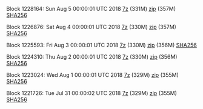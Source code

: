 Block 1228164: Sun Aug  5 00:00:01 UTC 2018 [7z](https://transfer.sh/msdmz/bootstrap.dat.20180805.7z) (331M) [zip](https://transfer.sh/Hlmny/bootstrap.dat.20180805.zip) (357M) [SHA256](https://transfer.sh/yx4ob/sha256.txt)

Block 1226876: Sat Aug  4 00:00:01 UTC 2018 [7z](https://transfer.sh/Mi7kc/bootstrap.dat.20180804.7z) (330M) [zip](https://transfer.sh/RQrFx/bootstrap.dat.20180804.zip) (357M) [SHA256](https://transfer.sh/mCrLT/sha256.txt)

Block 1225593: Fri Aug  3 00:00:01 UTC 2018 [7z](https://transfer.sh/jIxrw/bootstrap.dat.20180803.7z) (330M) [zip](https://transfer.sh/10GPyI/bootstrap.dat.20180803.zip) (356M) [SHA256](https://transfer.sh/QhMmU/sha256.txt)

Block 1224310: Thu Aug  2 00:00:01 UTC 2018 [7z](https://transfer.sh/lwUqF/bootstrap.dat.20180802.7z) (330M) [zip](https://transfer.sh/UbELh/bootstrap.dat.20180802.zip) (356M) [SHA256](https://transfer.sh/1qjSv/sha256.txt)

Block 1223024: Wed Aug  1 00:00:01 UTC 2018 [7z](https://transfer.sh/HVwqY/bootstrap.dat.20180801.7z) (329M) [zip](https://transfer.sh/11hyDI/bootstrap.dat.20180801.zip) (355M) [SHA256](https://transfer.sh/5OyrO/sha256.txt)

Block 1221726: Tue Jul 31 00:00:02 UTC 2018 [7z](https://transfer.sh/DLnUv/bootstrap.dat.20180731.7z) (329M) [zip](https://transfer.sh/6I2M5/bootstrap.dat.20180731.zip) (355M) [SHA256](https://transfer.sh/gRaxX/sha256.txt)
